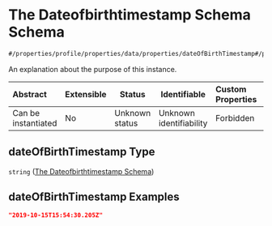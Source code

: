 # The Dateofbirthtimestamp Schema Schema

```txt
#/properties/profile/properties/data/properties/dateOfBirthTimestamp#/properties/profile/properties/data/properties/dateOfBirthTimestamp
```

An explanation about the purpose of this instance.


| Abstract            | Extensible | Status         | Identifiable            | Custom Properties | Additional Properties | Access Restrictions | Defined In                                                                                          |
| :------------------ | ---------- | -------------- | ----------------------- | :---------------- | --------------------- | ------------------- | --------------------------------------------------------------------------------------------------- |
| Can be instantiated | No         | Unknown status | Unknown identifiability | Forbidden         | Allowed               | none                | [policy_transaction.schema.json\*](../../out/policy_transaction.schema.json "open original schema") |

## dateOfBirthTimestamp Type

`string` ([The Dateofbirthtimestamp Schema](policy_transaction-properties-the-profile-schema-properties-the-data-schema-properties-the-dateofbirthtimestamp-schema.md))

## dateOfBirthTimestamp Examples

```json
"2019-10-15T15:54:30.205Z"
```
